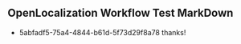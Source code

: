 ## OpenLocalization Workflow Test MarkDown
* 5abfadf5-75a4-4844-b61d-5f73d29f8a78 thanks!

<!--HONumber=Jul16_HO4-->


